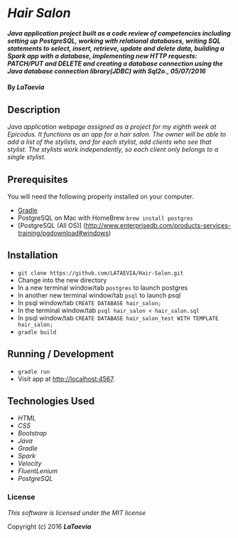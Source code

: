 # _Hair Salon_

#### _Java application project built as a code review of competencies including setting up PostgreSQL, working with relational databases, writing SQL statements to select, insert, retrieve, update and delete data, building a Spark app with a database, implementing new HTTP requests: PATCH/PUT and DELETE and creating a database connection using the Java database connection library(JDBC) with Sql2o., 05/07/2016_

#### By _**LaTaevia**_

## Description

_Java application webpage assigned as a project for my eighth week at Epicodus. It functions as an app for a hair salon. The owner will be able to add a list of the stylists, and for each stylist, add clients who see that stylist. The stylists work independently, so each client only belongs to a single stylist._

## Prerequisites

You will need the following properly installed on your computer.

* [Gradle](https://gradle.org/gradle-download/)
* PostgreSQL on Mac with HomeBrew `brew install postgres` 
* [PostgreSQL (All OS)] (http://www.enterprisedb.com/products-services-training/pgdownload#windows)

## Installation

* `git clone https://github.com/LATAEVIA/Hair-Salon.git`
* Change into the new directory
* In a new terminal window/tab `postgres` to launch postgres
* In another new terminal window/tab `psql` to launch psql
* In psql window/tab `CREATE DATABASE hair_salon;`
* In the terminal window/tab `psql hair_salon < hair_salon.sql`
* In psql window/tab `CREATE DATABASE hair_salon_test WITH TEMPLATE hair_salon;`
* `gradle build`

## Running / Development

* `gradle run`
* Visit app at [http://localhost:4567](http://localhost:4567).

## Technologies Used

* _HTML_
* _CSS_
* _Bootstrap_
* _Java_
* _Gradle_
* _Spark_
* _Velocity_
* _FluentLenium_
* _PostgreSQL_

### License

*This software is licensed under the MIT license*

Copyright (c) 2016 **_LaTaevia_**
